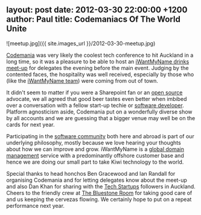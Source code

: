layout: post
date: 2012-03-30 22:00:00 +1200
author: Paul
title: Codemaniacs Of The World Unite
----

![meetup.jpg]({{ site.images_url }}/2012-03-30-meetup.jpg)

[Codemania](http://codemania.co.nz/) was very likely the coolest
tech conference to hit Auckland in a long time, so it was a pleasure
to be able to host an [iWantMyName drinks meet-up](https://iwantmyname.com/blog/2012/03/hola-codemania-meetup.html) for delegates the evening before
the main event. Judging by the contented faces, the hospitality was well
received, especially by those who (like the [iWantMyName team](https://iwantmyname.co.nz/about)) were coming from out of town.

It didn't seem to matter if you were a Sharepoint fan or an [open source](https://iwantmyname.co.nz/services/open-source/) advocate, we all agreed that good beer tastes even better when imbibed over a conversation with a fellow start-up techie or [software developer](https://iwantmyname.co.nz/services/developer/). Platform agnosticism aside, Codemania put on a wonderfully diverse show by all accounts and we are guessing that a bigger venue may well be on the cards for next year.

Participating in the [software community](https://iwantmyname.com/blog/2011/10/being-good-neighbours.html)
 both here and abroad is part of our underlying philosophy, mostly 
because we love hearing your thoughts about how we can improve and grow.
 iWantMyName is a [global domain management](https://iwantmyname.com/) service with a predominantly 
offshore customer base and hence we are doing our small part to take 
Kiwi technology to the world. 

Special thanks to head honchos Ben Gracewood and Ian Randall for organising Codemania and for letting delegates know about the meet-up and also Dan Khan for sharing with the [Tech Startups](http://www.meetup.com/auckland-tech-startups/) followers in Auckland. Cheers to the friendly crew at [The Bluestone Room](http://www.thebluestoneroom.co.nz/) for taking good care of and us keeping the cervezas flowing. We certainly hope to put on a repeat performance next year.
